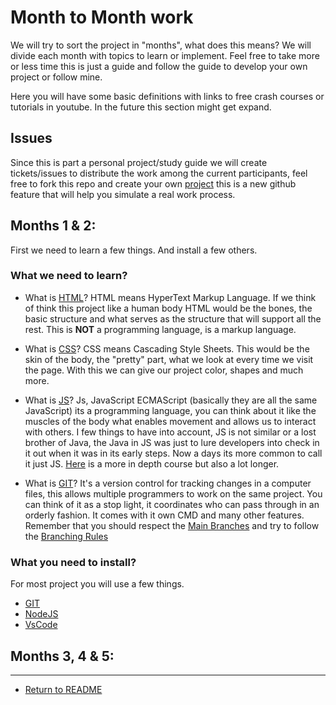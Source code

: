 # Month to Month work

We will try to sort the project in "months", what does this means? We will divide each month with topics to learn or implement. Feel free to take more or less time this is just a guide and follow the guide to develop your own project or follow mine.

Here you will have some basic definitions with links to free crash courses or tutorials in youtube. In the future this section might get expand.

## Issues

Since this is part a personal project/study guide we will create tickets/issues to distribute the work among the current participants, feel free to fork this repo and create your own [project](https://github.com/features/issues) this is a new github feature that will help you simulate a real work process.

## Months 1 & 2:

First we need to learn a few things. And install a few others.

### What we need to learn?

- What is [HTML](https://www.youtube.com/watch?v=qz0aGYrrlhU&ab_channel=ProgrammingwithMosh)? HTML means HyperText Markup Language. If we think of think this project like a human body HTML would be the bones, the basic structure and what serves as the structure that will support all the rest. This is **NOT** a programming language, is a markup language.

- What is [CSS](https://www.youtube.com/watch?v=yfoY53QXEnI&ab_channel=TraversyMedia)? CSS means Cascading Style Sheets. This would be the skin of the body, the "pretty" part, what we look at every time we visit the page. With this we can give our project color, shapes and much more.

- What is [JS](https://www.youtube.com/watch?v=W6NZfCO5SIk&ab_channel=ProgrammingwithMosh)? Js, JavaScript ECMAScript (basically they are all the same JavaScript) its a programming language, you can think about it like the muscles of the body what enables movement and allows us to interact with others. I few things to have into account, JS is not similar or a lost brother of Java, the Java in JS was just to lure developers into check in it out when it was in its early steps. Now a days its more common to call it just JS. [Here](https://www.youtube.com/watch?v=PkZNo7MFNFg&ab_channel=freeCodeCamp.org) is a more in depth course but also a lot longer.

- What is [GIT](https://www.youtube.com/watch?v=SWYqp7iY_Tc&t=843s&ab_channel=TraversyMedia)? It's a version control for tracking changes in a computer files, this allows multiple programmers to work on the same project. You can think of it as a stop light, it coordinates who can pass through in an orderly fashion. It comes with it own CMD and many other features. Remember that you should respect the [Main Branches](#main-branches) and try to follow the [Branching Rules](#branching-rules)

### What you need to install?

For most project you will use a few things.

- [GIT](https://www.youtube.com/watch?v=SWYqp7iY_Tc&t=843s&ab_channel=TraversyMedia)
- [NodeJS](https://nodejs.org/en/download/)
- [VsCode](https://code.visualstudio.com/download)

## Months 3, 4 & 5:

---

- [Return to README](README.md#project-cv-full-stack)

